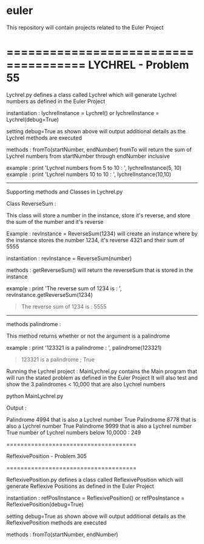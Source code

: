 # euler
This repository will contain projects related to the Euler Project

=====================================
LYCHREL - Problem 55
=====================================

Lychrel.py defines a class called Lychrel which will generate Lychrel numbers as defined in the Euler Project

instantiation : lychrelInstance = Lychrel()
or              lychrelInstance = Lychrel(debug=True) 

setting debug=True as shown above will output additional details as the Lychrel methods are executed

methods : fromTo(startNumber, endNumber)
fromTo will return the sum of Lychrel numbers from startNumber through endNumber inclusive

example : print 'Lychrel numbers from 5 to 10 : ', lychrelInstance(5, 10)
example : print 'Lychrel numbers 10 to 10 : ', lychrelInstance(10,10)

----------

Supporting methods and Classes in Lychrel.py 

Class ReverseSum :

This class will store a number in the instance, store it's reverse, and store the sum of the number and it's reverse

Example : revInstance = ReverseSum(1234) will create an instance where by the instance stores the number 1234, it's reverse 4321 and their sum of 5555

instantiation : revInstance = ReverseSum(number)

methods : getReverseSum() will return the reverseSum that is stored in the instance

example : print 'The reverse sum of 1234 is : ', revInstance.getReverseSum(1234)
> The reverse sum of 1234 is : 5555

----------
methods palindrome : 

This method returns whether or not the argument is a palindrome

example : print '123321 is a palindrome : ', palindrome(123321)
> 123321 is a palindrome ; True

Running the Lychrel project : 
MainLychrel.py contains the Main program that will run the stated problem as defined in the Euler Project
It will also test and show the 3 palindromes < 10,000 that are also Lychrel numbers

python MainLychrel.py

Output : 

Palindrome 4994 that is also a Lychrel number True
Palindrome 8778 that is also a Lychrel number True
Palindrome 9999 that is also a Lychrel number True
number of Lychrel numbers below 10,0000 :  249

=====================================

ReflexivePosition - Problem 305

=====================================

ReflexivePosition.py defines a class called ReflexivePosition which will generate Reflexive Positions as defined in the Euler Project

instantiation : refPoslInstance = ReflexivePosition()
or              refPosInstance = ReflexivePosition(debug=True) 

setting debug=True as shown above will output additional details as the ReflexivePosition methods are executed

methods : fromTo(startNumber, endNumber)
